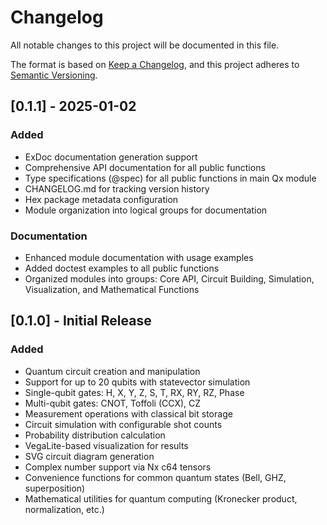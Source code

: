 # Changelog

All notable changes to this project will be documented in this file.

The format is based on [Keep a Changelog](https://keepachangelog.com/en/1.0.0/),
and this project adheres to [Semantic Versioning](https://semver.org/spec/v2.0.0.html).

## [0.1.1] - 2025-01-02

### Added
- ExDoc documentation generation support
- Comprehensive API documentation for all public functions
- Type specifications (@spec) for all public functions in main Qx module
- CHANGELOG.md for tracking version history
- Hex package metadata configuration
- Module organization into logical groups for documentation

### Documentation
- Enhanced module documentation with usage examples
- Added doctest examples to all public functions
- Organized modules into groups: Core API, Circuit Building, Simulation, Visualization, and Mathematical Functions

## [0.1.0] - Initial Release

### Added
- Quantum circuit creation and manipulation
- Support for up to 20 qubits with statevector simulation
- Single-qubit gates: H, X, Y, Z, S, T, RX, RY, RZ, Phase
- Multi-qubit gates: CNOT, Toffoli (CCX), CZ
- Measurement operations with classical bit storage
- Circuit simulation with configurable shot counts
- Probability distribution calculation
- VegaLite-based visualization for results
- SVG circuit diagram generation
- Complex number support via Nx c64 tensors
- Convenience functions for common quantum states (Bell, GHZ, superposition)
- Mathematical utilities for quantum computing (Kronecker product, normalization, etc.)
